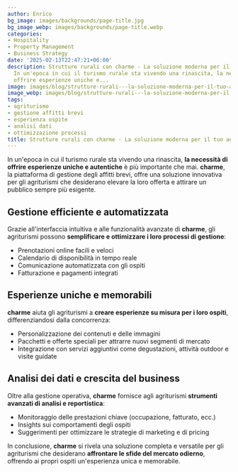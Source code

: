 ```yaml
---
author: Enrico
bg_image: images/backgrounds/page-title.jpg
bg_image_webp: images/backgrounds/page-title.webp
categories:
- Hospitality
- Property Management
- Business Strategy
date: '2025-02-13T22:47:21+06:00'
description: Strutture rurali con charme - La soluzione moderna per il tuo agriturismo
  In un'epoca in cui il turismo rurale sta vivendo una rinascita, la necessità di
  offrire esperienze uniche e...
image: images/blog/strutture-rurali---la-soluzione-moderna-per-il-tuo-agriturismo.jpg
image_webp: images/blog/strutture-rurali---la-soluzione-moderna-per-il-tuo-agriturismo.webp
tags:
- agriturismo
- gestione affitti brevi
- esperienza ospite
- analisi dati
- ottimizzazione processi
title: Strutture rurali con charme - La soluzione moderna per il tuo agriturismo
---
```



In un'epoca in cui il turismo rurale sta vivendo una rinascita, **la necessità di offrire esperienze uniche e autentiche** è più importante che mai. **charme**, la piattaforma di gestione degli affitti brevi, offre una soluzione innovativa per gli agriturismi che desiderano elevare la loro offerta e attirare un pubblico sempre più esigente.

## Gestione efficiente e automatizzata


Grazie all'interfaccia intuitiva e alle funzionalità avanzate di **charme**, gli agriturismi possono **semplificare e ottimizzare i loro processi di gestione**:

- Prenotazioni online facili e veloci
- Calendario di disponibilità in tempo reale
- Comunicazione automatizzata con gli ospiti
- Fatturazione e pagamenti integrati

## Esperienze uniche e memorabili


**charme** aiuta gli agriturismi a **creare esperienze su misura per i loro ospiti**, differenziandosi dalla concorrenza:

- Personalizzazione dei contenuti e delle immagini
- Pacchetti e offerte speciali per attrarre nuovi segmenti di mercato
- Integrazione con servizi aggiuntivi come degustazioni, attività outdoor e visite guidate

## Analisi dei dati e crescita del business


Oltre alla gestione operativa, **charme** fornisce agli agriturismi **strumenti avanzati di analisi e reportistica**:

- Monitoraggio delle prestazioni chiave (occupazione, fatturato, ecc.)
- Insights sui comportamenti degli ospiti
- Suggerimenti per ottimizzare le strategie di marketing e di pricing

In conclusione, **charme** si rivela una soluzione completa e versatile per gli agriturismi che desiderano **affrontare le sfide del mercato odierno**, offrendo ai propri ospiti un'esperienza unica e memorabile.
